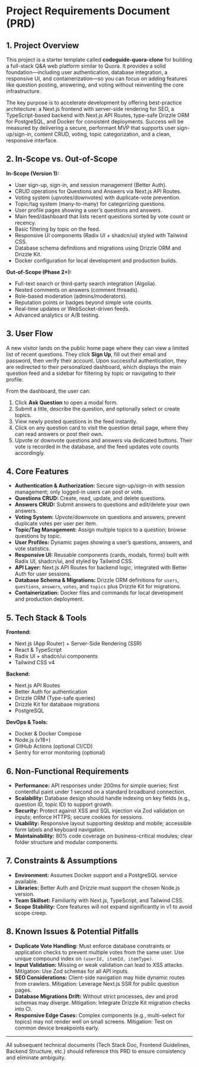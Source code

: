 # Project Requirements Document (PRD)

## 1. Project Overview
This project is a starter template called **codeguide-quora-clone** for building a full-stack Q&A web platform similar to Quora. It provides a solid foundation—including user authentication, database integration, a responsive UI, and containerization—so you can focus on adding features like question posting, answering, and voting without reinventing the core infrastructure.

The key purpose is to accelerate development by offering best-practice architecture: a Next.js frontend with server-side rendering for SEO, a TypeScript-based backend with Next.js API Routes, type-safe Drizzle ORM for PostgreSQL, and Docker for consistent deployments. Success will be measured by delivering a secure, performant MVP that supports user sign-up/sign-in, content CRUD, voting, topic categorization, and a clean, responsive interface.

## 2. In-Scope vs. Out-of-Scope
**In-Scope (Version 1):**
- User sign-up, sign-in, and session management (Better Auth).
- CRUD operations for Questions and Answers via Next.js API Routes.
- Voting system (upvotes/downvotes) with duplicate-vote prevention.
- Topic/tag system (many-to-many) for categorizing questions.
- User profile pages showing a user’s questions and answers.
- Main feed/dashboard that lists recent questions sorted by vote count or recency.
- Basic filtering by topic on the feed.
- Responsive UI components (Radix UI + shadcn/ui) styled with Tailwind CSS.
- Database schema definitions and migrations using Drizzle ORM and Drizzle Kit.
- Docker configuration for local development and production builds.

**Out-of-Scope (Phase 2+):**
- Full-text search or third-party search integration (Algolia).
- Nested comments on answers (comment threads).
- Role-based moderation (admins/moderators).
- Reputation points or badges beyond simple vote counts.
- Real-time updates or WebSocket-driven feeds.
- Advanced analytics or A/B testing.

## 3. User Flow
A new visitor lands on the public home page where they can view a limited list of recent questions. They click **Sign Up**, fill out their email and password, then verify their account. Upon successful authentication, they are redirected to their personalized dashboard, which displays the main question feed and a sidebar for filtering by topic or navigating to their profile.

From the dashboard, the user can:
1. Click **Ask Question** to open a modal form.
2. Submit a title, describe the question, and optionally select or create topics.
3. View newly posted questions in the feed instantly.
4. Click on any question card to visit the question detail page, where they can read answers or post their own.
5. Upvote or downvote questions and answers via dedicated buttons. Their vote is recorded in the database, and the feed updates vote counts accordingly.

## 4. Core Features
- **Authentication & Authorization:** Secure sign-up/sign-in with session management; only logged-in users can post or vote.
- **Questions CRUD:** Create, read, update, and delete questions.
- **Answers CRUD:** Submit answers to questions and edit/delete your own answers.
- **Voting System:** Upvote/downvote on questions and answers; prevent duplicate votes per user per item.
- **Topic/Tag Management:** Assign multiple topics to a question; browse questions by topic.
- **User Profiles:** Dynamic pages showing a user’s questions, answers, and vote statistics.
- **Responsive UI:** Reusable components (cards, modals, forms) built with Radix UI, shadcn/ui, and styled by Tailwind CSS.
- **API Layer:** Next.js API Routes for backend logic, integrated with Better Auth for user sessions.
- **Database Schema & Migrations:** Drizzle ORM definitions for `users`, `questions`, `answers`, `votes`, and `topics` plus Drizzle Kit for migrations.
- **Containerization:** Docker files and commands for local development and production deployment.

## 5. Tech Stack & Tools
**Frontend:**
- Next.js (App Router) + Server-Side Rendering (SSR)
- React & TypeScript
- Radix UI + shadcn/ui components
- Tailwind CSS v4

**Backend:**
- Next.js API Routes
- Better Auth for authentication
- Drizzle ORM (Type-safe queries)
- Drizzle Kit for database migrations
- PostgreSQL

**DevOps & Tools:**
- Docker & Docker Compose
- Node.js (v18+)
- GitHub Actions (optional CI/CD)
- Sentry for error monitoring (optional)

## 6. Non-Functional Requirements
- **Performance:** API responses under 200ms for simple queries; first contentful paint under 1 second on a standard broadband connection.
- **Scalability:** Database design should handle indexing on key fields (e.g., question ID, topic ID) to support growth.
- **Security:** Protect against XSS and SQL injection via Zod validation on inputs; enforce HTTPS; secure cookies for sessions.
- **Usability:** Responsive layout supporting desktop and mobile; accessible form labels and keyboard navigation.
- **Maintainability:** 80% code coverage on business-critical modules; clear folder structure and modular components.

## 7. Constraints & Assumptions
- **Environment:** Assumes Docker support and a PostgreSQL service available.
- **Libraries:** Better Auth and Drizzle must support the chosen Node.js version.
- **Team Skillset:** Familiarity with Next.js, TypeScript, and Tailwind CSS.
- **Scope Stability:** Core features will not expand significantly in v1 to avoid scope creep.

## 8. Known Issues & Potential Pitfalls
- **Duplicate Vote Handling:** Must enforce database constraints or application checks to prevent multiple votes from the same user. Use unique compound index on `(userId, itemId, itemType)`.
- **Input Validation:** Missing or weak validation can lead to XSS attacks. Mitigation: Use Zod schemas for all API inputs.
- **SEO Considerations:** Client-side navigation may hide dynamic routes from crawlers. Mitigation: Leverage Next.js SSR for public question pages.
- **Database Migrations Drift:** Without strict processes, dev and prod schemas may diverge. Mitigation: Integrate Drizzle Kit migration checks into CI.
- **Responsive Edge Cases:** Complex components (e.g., multi-select for topics) may not render well on small screens. Mitigation: Test on common device breakpoints early.

---
All subsequent technical documents (Tech Stack Doc, Frontend Guidelines, Backend Structure, etc.) should reference this PRD to ensure consistency and eliminate ambiguity.
